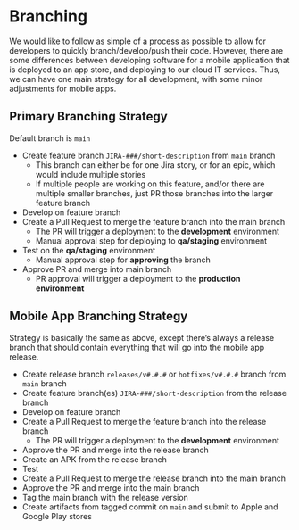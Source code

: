 # Branching

We would like to follow as simple of a process as possible to allow for developers to quickly branch/develop/push their code. However, there are some differences between developing software for a mobile application that is deployed to an app store, and deploying to our cloud IT services. Thus, we can have one main strategy for all development, with some minor adjustments for mobile apps.

## Primary Branching Strategy

Default branch is `main`

- Create feature branch `JIRA-###/short-description` from `main` branch
    - This branch can either be for one Jira story, or for an epic, which would include multiple stories
    - If multiple people are working on this feature, and/or there are multiple smaller branches, just PR those branches into the larger feature branch
- Develop on feature branch
- Create a Pull Request to merge the feature branch into the main branch
    - The PR will trigger a deployment to the **development** environment
    - Manual approval step for deploying to **qa/staging** environment
- Test on the **qa/staging** environment
    - Manual approval step for **approving** the branch
- Approve PR and merge into main branch
    - PR approval will trigger a deployment to the **production environment**

## Mobile App Branching Strategy

Strategy is basically the same as above, except there’s always a release branch that should contain everything that will go into the mobile app release.

- Create release branch `releases/v#.#.#` or `hotfixes/v#.#.#` branch from `main` branch
- Create feature branch(es) `JIRA-###/short-description` from the release branch
- Develop on feature branch
- Create a Pull Request to merge the feature branch into the release branch
    - The PR will trigger a deployment to the **development** environment
- Approve the PR and merge into the release branch
- Create an APK from the release branch
- Test
- Create a Pull Request to merge the release branch into the main branch
- Approve the PR and merge into the main branch
- Tag the main branch with the release version
- Create artifacts from tagged commit on `main` and submit to Apple and Google Play stores